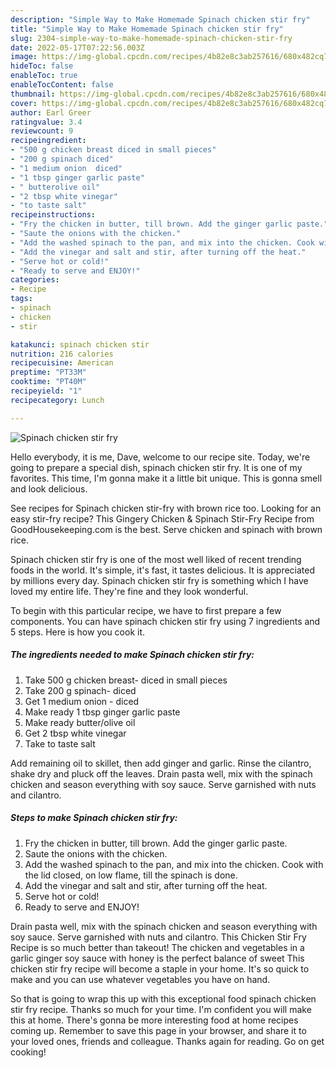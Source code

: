 ```yaml
---
description: "Simple Way to Make Homemade Spinach chicken stir fry"
title: "Simple Way to Make Homemade Spinach chicken stir fry"
slug: 2304-simple-way-to-make-homemade-spinach-chicken-stir-fry
date: 2022-05-17T07:22:56.003Z
image: https://img-global.cpcdn.com/recipes/4b82e8c3ab257616/680x482cq70/spinach-chicken-stir-fry-recipe-main-photo.jpg
hideToc: false
enableToc: true
enableTocContent: false
thumbnail: https://img-global.cpcdn.com/recipes/4b82e8c3ab257616/680x482cq70/spinach-chicken-stir-fry-recipe-main-photo.jpg
cover: https://img-global.cpcdn.com/recipes/4b82e8c3ab257616/680x482cq70/spinach-chicken-stir-fry-recipe-main-photo.jpg
author: Earl Greer
ratingvalue: 3.4
reviewcount: 9
recipeingredient:
- "500 g chicken breast diced in small pieces"
- "200 g spinach diced"
- "1 medium onion  diced"
- "1 tbsp ginger garlic paste"
- " butterolive oil"
- "2 tbsp white vinegar"
- "to taste salt"
recipeinstructions:
- "Fry the chicken in butter, till brown. Add the ginger garlic paste."
- "Saute the onions with the chicken."
- "Add the washed spinach to the pan, and mix into the chicken. Cook with the lid closed, on low flame, till the spinach is done."
- "Add the vinegar and salt and stir, after turning off the heat."
- "Serve hot or cold!"
- "Ready to serve and ENJOY!"
categories:
- Recipe
tags:
- spinach
- chicken
- stir

katakunci: spinach chicken stir 
nutrition: 216 calories
recipecuisine: American
preptime: "PT33M"
cooktime: "PT40M"
recipeyield: "1"
recipecategory: Lunch

---
```



![Spinach chicken stir fry](https://img-global.cpcdn.com/recipes/4b82e8c3ab257616/680x482cq70/spinach-chicken-stir-fry-recipe-main-photo.jpg)

Hello everybody, it is me, Dave, welcome to our recipe site. Today, we're going to prepare a special dish, spinach chicken stir fry. It is one of my favorites. This time, I'm gonna make it a little bit unique. This is gonna smell and look delicious.

See recipes for Spinach chicken stir-fry with brown rice too. Looking for an easy stir-fry recipe? This Gingery Chicken &amp; Spinach Stir-Fry Recipe from GoodHousekeeping.com is the best. Serve chicken and spinach with brown rice.

Spinach chicken stir fry is one of the most well liked of recent trending foods in the world. It's simple, it's fast, it tastes delicious. It is appreciated by millions every day. Spinach chicken stir fry is something which I have loved my entire life. They're fine and they look wonderful.


To begin with this particular recipe, we have to first prepare a few components. You can have spinach chicken stir fry using 7 ingredients and 5 steps. Here is how you cook it.

<!--inarticleads1-->

##### The ingredients needed to make Spinach chicken stir fry:

1. Take 500 g chicken breast- diced in small pieces
1. Take 200 g spinach- diced
1. Get 1 medium onion - diced
1. Make ready 1 tbsp ginger garlic paste
1. Make ready  butter/olive oil
1. Get 2 tbsp white vinegar
1. Take to taste salt


Add remaining oil to skillet, then add ginger and garlic. Rinse the cilantro, shake dry and pluck off the leaves. Drain pasta well, mix with the spinach chicken and season everything with soy sauce. Serve garnished with nuts and cilantro. 

<!--inarticleads2-->

##### Steps to make Spinach chicken stir fry:

1. Fry the chicken in butter, till brown. Add the ginger garlic paste.
1. Saute the onions with the chicken.
1. Add the washed spinach to the pan, and mix into the chicken. Cook with the lid closed, on low flame, till the spinach is done.
1. Add the vinegar and salt and stir, after turning off the heat.
1. Serve hot or cold!
1. Ready to serve and ENJOY!

Drain pasta well, mix with the spinach chicken and season everything with soy sauce. Serve garnished with nuts and cilantro. This Chicken Stir Fry Recipe is so much better than takeout! The chicken and vegetables in a garlic ginger soy sauce with honey is the perfect balance of sweet This chicken stir fry recipe will become a staple in your home. It&#39;s so quick to make and you can use whatever vegetables you have on hand. 

So that is going to wrap this up with this exceptional food spinach chicken stir fry recipe. Thanks so much for your time. I'm confident you will make this at home. There's gonna be more interesting food at home recipes coming up. Remember to save this page in your browser, and share it to your loved ones, friends and colleague. Thanks again for reading. Go on get cooking!
